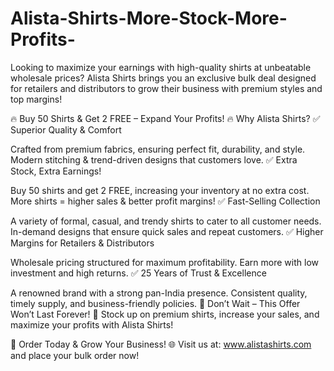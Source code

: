 # Alista-Shirts-More-Stock-More-Profits-
Looking to maximize your earnings with high-quality shirts at unbeatable wholesale prices? Alista Shirts brings you an exclusive bulk deal designed for retailers and distributors to grow their business with premium styles and top margins!

🔥 Buy 50 Shirts & Get 2 FREE – Expand Your Profits! 🔥
Why Alista Shirts?
✅ Superior Quality & Comfort

Crafted from premium fabrics, ensuring perfect fit, durability, and style.
Modern stitching & trend-driven designs that customers love.
✅ Extra Stock, Extra Earnings!

Buy 50 shirts and get 2 FREE, increasing your inventory at no extra cost.
More shirts = higher sales & better profit margins!
✅ Fast-Selling Collection

A variety of formal, casual, and trendy shirts to cater to all customer needs.
In-demand designs that ensure quick sales and repeat customers.
✅ Higher Margins for Retailers & Distributors

Wholesale pricing structured for maximum profitability.
Earn more with low investment and high returns.
✅ 25 Years of Trust & Excellence

A renowned brand with a strong pan-India presence.
Consistent quality, timely supply, and business-friendly policies.
🚀 Don’t Wait – This Offer Won’t Last Forever! 🚀
Stock up on premium shirts, increase your sales, and maximize your profits with Alista Shirts!

📢 Order Today & Grow Your Business!
🌐 Visit us at: www.alistashirts.com and place your bulk order now!
